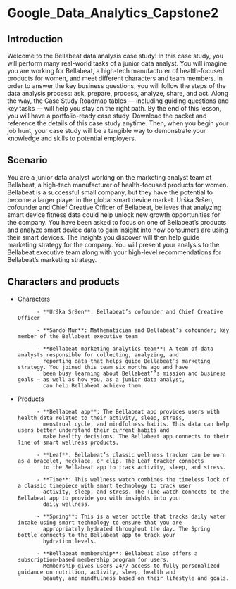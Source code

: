 # Google_Data_Analytics_Capstone2

## Introduction
Welcome to the Bellabeat data analysis case study! In this case study, you will perform many real-world tasks of a junior data
analyst. You will imagine you are working for Bellabeat, a high-tech manufacturer of health-focused products for women, and
meet different characters and team members. In order to answer the key business questions, you will follow the steps of the
data analysis process: ask, prepare, process, analyze, share, and act. Along the way, the Case Study Roadmap tables —
including guiding questions and key tasks — will help you stay on the right path.
By the end of this lesson, you will have a portfolio-ready case study. Download the packet and reference the details of this case
study anytime. Then, when you begin your job hunt, your case study will be a tangible way to demonstrate your knowledge
and skills to potential employers.

## Scenario
You are a junior data analyst working on the marketing analyst team at Bellabeat, a high-tech manufacturer of health-focused
products for women. Bellabeat is a successful small company, but they have the potential to become a larger player in the
global smart device market. Urška Sršen, cofounder and Chief Creative Officer of Bellabeat, believes that analyzing smart
device fitness data could help unlock new growth opportunities for the company. You have been asked to focus on one of
Bellabeat’s products and analyze smart device data to gain insight into how consumers are using their smart devices. The
insights you discover will then help guide marketing strategy for the company. You will present your analysis to the Bellabeat
executive team along with your high-level recommendations for Bellabeat’s marketing strategy.

## Characters and products

* Characters

            - **Urška Sršen**: Bellabeat’s cofounder and Chief Creative Officer
       
            - **Sando Mur**: Mathematician and Bellabeat’s cofounder; key member of the Bellabeat executive team
            
            - **Bellabeat marketing analytics team**: A team of data analysts responsible for collecting, analyzing, and
              reporting data that helps guide Bellabeat’s marketing strategy. You joined this team six months ago and have
              been busy learning about Bellabeat’’s mission and business goals — as well as how you, as a junior data analyst,
              can help Bellabeat achieve them.
* Products

            - **Bellabeat app**: The Bellabeat app provides users with health data related to their activity, sleep, stress,
              menstrual cycle, and mindfulness habits. This data can help users better understand their current habits and
              make healthy decisions. The Bellabeat app connects to their line of smart wellness products.
              
            - **Leaf**: Bellabeat’s classic wellness tracker can be worn as a bracelet, necklace, or clip. The Leaf tracker connects
              to the Bellabeat app to track activity, sleep, and stress.
              
            - **Time**: This wellness watch combines the timeless look of a classic timepiece with smart technology to track user
              activity, sleep, and stress. The Time watch connects to the Bellabeat app to provide you with insights into your
              daily wellness.
              
            - **Spring**: This is a water bottle that tracks daily water intake using smart technology to ensure that you are
              appropriately hydrated throughout the day. The Spring bottle connects to the Bellabeat app to track your
              hydration levels.
              
            - **Bellabeat membership**: Bellabeat also offers a subscription-based membership program for users.
              Membership gives users 24/7 access to fully personalized guidance on nutrition, activity, sleep, health and
              beauty, and mindfulness based on their lifestyle and goals.
